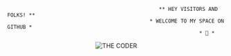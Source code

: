                                                      ** HEY VISITORS AND FOLKS! **
                                                  * WELCOME TO MY SPACE ON GITHUB *
                                                                  * 👋 *
                                                            
  
  <p align="center">
 <img src="https://cdn.dribbble.com/users/3853792/screenshots/13895772/media/adafde56c266d90cfb7f26f328f18b6b.png?compress=1&resize=400x300&vertical=top" alt="THE CODER" style="align:center"></p>
